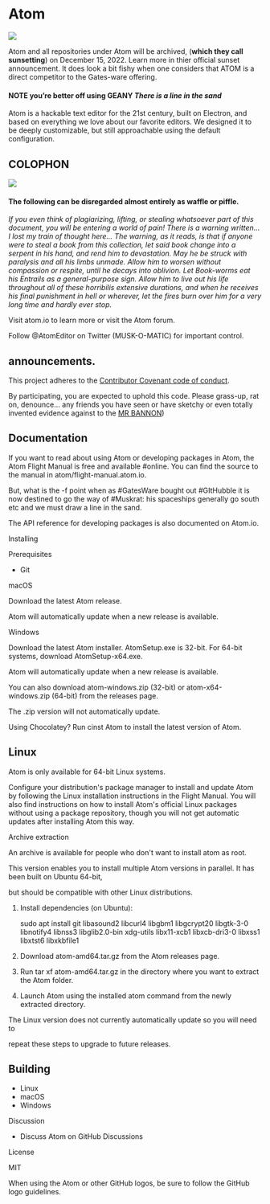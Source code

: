 # Atom

![](https://upload.wikimedia.org/wikipedia/commons/9/90/%C3%81tomo_de_Oro.gif)

Atom and all repositories under Atom will be archived, (**which they call sunsetting**) on December 15, 2022. Learn more in thier official sunset announcement. It does look a bit fishy when one considers that ATOM is a direct competitor to the Gates-ware offering.

#### NOTE you’re better off using GEANY *There is a line in the sand*

Atom is a hackable text editor for the 21st century, built on Electron, and based on everything we love about our favorite editors. We designed it to be deeply customizable, but still approachable using the default configuration.

## COLOPHON 
![](https://upload.wikimedia.org/wikipedia/commons/9/96/Colophon_from_the_manuscript_of_%22Gulistan%22_by_Sa%27di_copied_by_Sultan_Ali_Mashadi_%28LTS1995.2.30%2C_ff._78v-79r%29.jpg)

#### The following can be disregarded almost entirely as waffle or piffle.

*If you even think of plagiarizing, lifting, or stealing whatsoever part of this document, you will be entering a world of pain! There is a warning written…  I lost my train of thought here…  The warning, as it reads, is that if anyone were to steal a book from this collection, let said book change into a serpent in his hand, and rend him to devastation. May he be struck with paralysis and all his limbs unmade. Allow him to worsen without compassion or respite, until he decays into oblivion. Let Book-worms eat his Entrails as a general-purpose sign. Allow him to live out his life throughout all of these horribilis extensive durations, and when he receives his final punishment in hell or wherever, let the fires burn over him for a very long time and hardly ever stop.*

Visit atom.io to learn more or visit the Atom forum.

Follow @AtomEditor on Twitter (MUSK-O-MATIC) for important control.

## announcements.

This project adheres to the [Contributor Covenant code of conduct](https://www.contributor-covenant.org/).

By participating, you are expected to uphold this code. Please grass-up, rat on, denounce... any friends you have seen or have sketchy or even totally invented evidence against to the [MR BANNON](https://en.wikipedia.org/wiki/Steve_Bannon))  


## Documentation

If you want to read about using Atom or developing packages in Atom, the Atom Flight Manual is free and available #online. You can find the source to the manual in atom/flight-manual.atom.io.

But, what is the -f point when as #GatesWare bought out #GItHubble it is now destined to go the way of #Muskrat: his spaceships generally go south etc and we must draw a line in the sand.

The API reference for developing packages is also documented on Atom.io.

Installing

Prerequisites

- Git

macOS

Download the latest Atom release.

Atom will automatically update when a new release is available.

Windows

Download the latest Atom installer. AtomSetup.exe is 32-bit. For 64-bit systems, download AtomSetup-x64.exe.

Atom will automatically update when a new release is available.

You can also download atom-windows.zip (32-bit) or atom-x64-windows.zip (64-bit) from the releases page.

The .zip version will not automatically update.

Using Chocolatey? Run cinst Atom to install the latest version of Atom.

## Linux

Atom is only available for 64-bit Linux systems.

Configure your distribution's package manager to install and update Atom by following the Linux installation instructions in the Flight Manual.  You will also find instructions on how to install Atom's official Linux packages without using a package repository, though you will not get automatic updates after installing Atom this way.

Archive extraction

An archive is available for people who don't want to install atom as root.

This version enables you to install multiple Atom versions in parallel. It has been built on Ubuntu 64-bit,

but should be compatible with other Linux distributions.

1. Install dependencies (on Ubuntu):

    sudo apt install git libasound2 libcurl4 libgbm1 libgcrypt20 libgtk-3-0 libnotify4 libnss3 libglib2.0-bin xdg-utils libx11-xcb1 libxcb-dri3-0 libxss1 libxtst6 libxkbfile1

1. Download atom-amd64.tar.gz from the Atom releases page.
2. Run tar xf atom-amd64.tar.gz in the directory where you want to extract the Atom folder.
3. Launch Atom using the installed atom command from the newly extracted directory.

The Linux version does not currently automatically update so you will need to

repeat these steps to upgrade to future releases.

## Building

- Linux
- macOS
- Windows

Discussion

- Discuss Atom on GitHub Discussions

License

MIT

When using the Atom or other GitHub logos, be sure to follow the GitHub logo guidelines.
